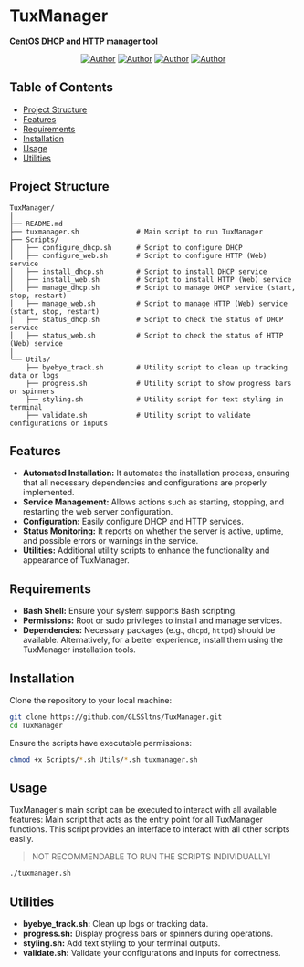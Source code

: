 # TuxManager
**CentOS DHCP and HTTP manager tool**

<p align="center">
<a href="https://github.com/GutsNet"><img title="Author" src="https://img.shields.io/badge/Author-GutsNet-red.svg?style=for-the-badge&logo=github"></a>
<a href="https://github.com/L30AM"><img title="Author" src="https://img.shields.io/badge/Author-L30AM-red.svg?style=for-the-badge&logo=github"></a>
<a href="https://github.com/sergiomndz15"><img title="Author" src="https://img.shields.io/badge/Author-sergiomndz15-red.svg?style=for-the-badge&logo=github"></a>
<a href="https://github.com/AlexMangle"><img title="Author" src="https://img.shields.io/badge/Author-AlexMangle-red.svg?style=for-the-badge&logo=github"></a>
</p>

## Table of Contents

- [Project Structure](#project-structure)
- [Features](#features)
- [Requirements](#requirements)
- [Installation](#installation)
- [Usage](#usage)
- [Utilities](#utilities)

## Project Structure

```
TuxManager/
│
├── README.md
├── tuxmanager.sh              # Main script to run TuxManager
├── Scripts/
│   ├── configure_dhcp.sh      # Script to configure DHCP
│   ├── configure_web.sh       # Script to configure HTTP (Web) service
│   ├── install_dhcp.sh        # Script to install DHCP service
│   ├── install_web.sh         # Script to install HTTP (Web) service
│   ├── manage_dhcp.sh         # Script to manage DHCP service (start, stop, restart)
│   ├── manage_web.sh          # Script to manage HTTP (Web) service (start, stop, restart)
│   ├── status_dhcp.sh         # Script to check the status of DHCP service
│   ├── status_web.sh          # Script to check the status of HTTP (Web) service
│
└── Utils/
    ├── byebye_track.sh        # Utility script to clean up tracking data or logs
    ├── progress.sh            # Utility script to show progress bars or spinners
    ├── styling.sh             # Utility script for text styling in terminal
    ├── validate.sh            # Utility script to validate configurations or inputs
```

## Features

- **Automated Installation:** It automates the installation process, ensuring that all necessary dependencies and configurations are properly implemented.
- **Service Management:** Allows actions such as starting, stopping, and restarting the web server configuration.
- **Configuration:** Easily configure DHCP and HTTP services.
- **Status Monitoring:** It reports on whether the server is active, uptime, and possible errors or warnings in the service.
- **Utilities:** Additional utility scripts to enhance the functionality and appearance of TuxManager.

## Requirements

- **Bash Shell:** Ensure your system supports Bash scripting.
- **Permissions:** Root or sudo privileges to install and manage services.
- **Dependencies:** Necessary packages (e.g., `dhcpd`, `httpd`) should be available. Alternatively, for a better experience, install them using the TuxManager installation tools.

## Installation

Clone the repository to your local machine:

```bash
git clone https://github.com/GLSSltns/TuxManager.git
cd TuxManager
```

Ensure the scripts have executable permissions:

```bash
chmod +x Scripts/*.sh Utils/*.sh tuxmanager.sh
```

## Usage

TuxManager's main script can be executed to interact with all available features:
Main script that acts as the entry point for all TuxManager functions. This script provides an interface to interact with all other scripts easily.
> NOT RECOMMENDABLE TO RUN THE SCRIPTS INDIVIDUALLY!

```bash
./tuxmanager.sh
```


## Utilities

- **byebye_track.sh:** Clean up logs or tracking data.
- **progress.sh:** Display progress bars or spinners during operations.
- **styling.sh:** Add text styling to your terminal outputs.
- **validate.sh:** Validate your configurations and inputs for correctness.

